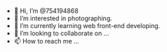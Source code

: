 - 👋 Hi, I’m @754194868
- 👀 I’m interested in photographing.
- 🌱 I’m currently learning web front-end developing.
- 💞️ I’m looking to collaborate on ...
- 📫 How to reach me ...

<!---
754194868/754194868 is a ✨ special ✨ repository because its `README.md` (this file) appears on your GitHub profile.
You can click the Preview link to take a look at your changes.
--->
